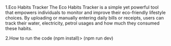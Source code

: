 1.Eco Habits Tracker
The Eco Habits Tracker is a simple yet powerful tool that empowers individuals to monitor and improve their eco-friendly lifestyle choices. By uploading or manually entering daily bills or receipts, users can track their water, electricity, petrol usages and how much they consumed these habits.

2.How to run the code
(npm install)> 
(npm run dev)
